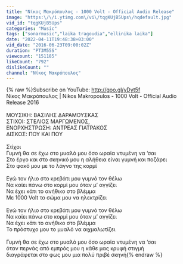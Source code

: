```yaml
---
title: "Νίκος Μακρόπουλος - 1000 Volt - Official Audio Release"
image: "https:\/\/i.ytimg.com\/vi\/tqgKUjB5Ups\/hqdefault.jpg"
vid_id: "tqgKUjB5Ups"
categories: "Music"
tags: ["sonarmusic","laika tragoudia","ellinika laika"]
date: "2022-04-11T19:48:38+03:00"
vid_date: "2016-06-23T09:00:02Z"
duration: "PT3M55S"
viewcount: "151185"
likeCount: "792"
dislikeCount: ""
channel: "Νίκος Μακρόπουλος"
---
```

{% raw %}Subscribe on YouTube: <a rel="nofollow" target="blank" href="http://goo.gl/yDyt5f">http://goo.gl/yDyt5f</a><br />Νίκος Μακρόπουλος | Nikos Makropoulos - 1000 Volt - Official Audio Release 2016<br /><br />ΜΟΥΣΙΚΗ: ΒΑΣΙΛΗΣ ΔΑΡΑΜΟΥΣΚΑΣ<br />ΣΤΙΧΟΙ: ΣΤΕΛΙΟΣ ΜΑΡΓΩΜΕΝΟΣ,<br />ΕΝΟΡΧΗΣΤΡΩΣΗ: ΑΝΤΡΕΑΣ ΓΙΑΤΡΑΚΟΣ<br />ΔΙΣΚΟΣ: ΠΟΥ ΚΑΙ ΠΟΥ<br /><br />Στίχοι<br />Γυμνή θα σε έχω στο μυαλό μου όσο ωραία ντυμένη να ‘σαι<br />Στο έργο και στο σκηνικό μου η αλήθεια είναι γυμνή και ποζάρει<br />Στο φακό μου με το λάγνο της κορμί<br /><br />Εγώ τον ήλιο στο κρεβάτι μου γυμνό τον θέλω<br />Να καίει πάνω στο κορμί μου όταν μ’ αγγίζει<br />Να έχει κάτι το ανήθικο στο βλέμμα<br />Με 1000 Volt το σώμα μου να ηλεκτρίζει<br /><br />Εγώ τον ήλιο στο κρεβάτι μου γυμνό τον θέλω<br />Να καίει πάνω στο κορμί μου όταν μ’ αγγίζει<br />Να έχει κάτι το ανήθικο στο βλέμμα<br />Το πρόστυχο μου το μυαλό να αιχμαλωτίζει<br /><br />Γυμνή θα σε έχω στο μυαλό μου όσο ωραία ντυμένη να ‘σαι<br />όταν περνάς από εμπρός μου η κάθε μας κρυφή στιγμή<br />διαγράφεται στο φως μου μια πολύ πριβέ σκηνή{% endraw %}
